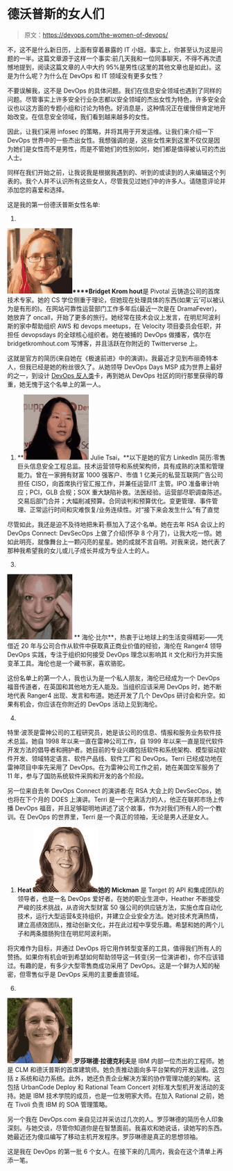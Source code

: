 # 德沃普斯的女人们

> 原文：<https://devops.com/the-women-of-devops/>

不，这不是什么新日历，上面有穿着暴露的 IT 小妞。事实上，你甚至认为这是问题的一半。这篇文章源于这样一个事实:前几天我和一位同事聊天，不得不再次遗憾地提到，阅读这篇文章的人中大约 95%是男性(这里的其他文章也是如此)。这是为什么呢？为什么在 DevOps 和 IT 领域没有更多女性？

不要误解我，这不是 DevOps 的具体问题。我们在信息安全领域也遇到了同样的问题。尽管事实上许多安全行业杂志都以安全领域的杰出女性为特色，许多安全会议也以这方面的专题小组和讨论为特色。好消息是，这种情况正在缓慢但肯定地开始改变。在信息安全领域，我们看到越来越多的女性。

因此，让我们采用 infosec 的策略，并将其用于开发运维。让我们来介绍一下 DevOps 世界中的一些杰出女性。我想强调的是，这些女性来到这里不仅仅是因为她们是女性而不是男性，而是不管她们的性别如何，她们都是值得被认可的杰出人士。

同样在我们开始之前，让我说我是根据我遇到的、听到的或读到的人来编辑这个列表的。我个人并不认识所有这些女人，尽管我见过她们中的许多人。请随意评论并添加您的喜爱和选择。

这是我的第一份德沃普斯女性名单:

1.

**[![bridget](img/19f1a39de3be4d335097d479b6a0d592.png)](https://devops.com/wp-content/uploads/2015/09/bridget.jpeg)****Bridget Krom hout**是 Pivotal 云铸造公司的首席技术专家。她的 CS 学位侧重于理论，但她现在处理具体的东西(如果‘云’可以被认为是有形的)。在网站可靠性运营部门工作多年后(最近一次是在 DramaFever)，她放弃了 oncall，开始了更多的旅行。她经常在技术会议上发言，在明尼阿波利斯的家中帮助组织 AWS 和 devops meetups，在 Velocity 项目委员会任职，并担任 devopsdays 的全球核心组织者。她在被捕的 DevOps 做播客，偶尔在 bridgetkromhout.com 写博客，并且活跃在你附近的 Twitterverse 上。

这就是官方的简历(来自她在《极速前进》中的演讲)。我最近才见到布丽奇特本人，但我已经是她的粉丝很久了。从她领导 DevOps Days MSP 成为世界上最好的之一，到设计 [DevOps 反人类](https://devops.com/2014/05/02/bridget-kromhouts-devops-humanity-goes-viral/)卡，再到她从 DevOps 社区的同行那里获得的尊重，她无愧于这个名单上的第一人。

1.  **![julie tsai](img/e7a185c15011ad6118b69e9456479e3d.png) Julie Tsai，**以下是她的官方 LinkedIn 简历:零售巨头信息安全工程总监。技术运营领导和系统架构师，具有成熟的决策和管理能力。曾在一家拥有财富 1000 强客户、市值 1 亿美元的私营互联网广告公司担任 CISO，向首席执行官汇报工作，并兼任运营/IT 主管。IPO 准备审计响应；PCI，GLB 合规；SOX 重大缺陷补救。法医经验。运营部尽职调查陈述。交易后部门合并；大幅削减预算。合同谈判和预算优化。变更管理、事件管理、正常运行时间和灾难恢复/业务连续性。对“接下来会发生什么”有了直觉

尽管如此，我还是迫不及待地把朱莉·蔡加入了这个名单。她在去年 RSA 会议上的 DevOps Connect: DevSecOps 上做了介绍(怀孕 8 个月了)，让我大吃一惊。她如此明亮，就像舞台上一颗闪亮的星星。她的成就不言自明。对我来说，她代表了那种我希望我的女儿或儿子成长并成为专业人士的人。

3.
![helen](img/4368bf02eea076bc3a78865c280eba54.png) **
海伦·比尔**，热衷于让地球上的生活变得精彩——凭借近 20 年与公司合作从软件中获取真正商业价值的经验，海伦在 Ranger4 领导 DevOps 实践，专注于组织如何接受 DevOps 理念以影响其 it 文化和行为并实施变革工具。海伦也是一个藏书家，喜欢骆驼。

这份名单上的第一个人，我也认为是一个私人朋友，海伦已经成为一个 DevOps 福音传道者，在英国和其他地方无人能及。当组织应该采用 DevOps 时，她不断地代表 Ranger4 出现、发言和布道。她还开发了几个 DevOps 研讨会和升空。如果有机会，你应该在你附近的 DevOps 活动上见到海伦。

4.

特里·波茨是雷神公司的工程研究员，她是该公司的信息、情报和服务业务软件技术总监。她自 1998 年以来一直在雷神公司工作，自 1999 年以来一直是现代软件开发方法的倡导者和拥护者。她目前的专业兴趣包括软件和系统架构、模型驱动软件开发、领域特定语言、软件产品线、软件工厂和 DevOps。Terri 已经成功地在雷神项目中率先采用了 DevOps。在为雷神公司工作之前，她在美国空军服务了 11 年，参与了国防系统软件采购和开发的各个阶段。

另一位来自去年 DevOps Connect 的演讲者:在 RSA 大会上的 DevSecOps，她也将在下个月的 DOES 上演讲。Terri 是一个充满活力的人，他正在联邦市场上传播 DevOps 福音，并且足够聪明地讲述了这个故事，作为对我们所有人的一个教训。在 DevOps 的世界里，Terri 是一个真正的领袖，无论是男人还是女人。

1.  **Heat ![HeatherMickman](img/0264ddee7dbebc7175b6796efd266bdf.png)她的 Mickman** 是 Target 的 API 和集成团队的领导者，也是一名 DevOps 爱好者。在她的职业生涯中，Heather 不断接受严峻的技术挑战，从咨询大型财富 50 强公司的供应链方法，实施仓库自动化技术，运行大型运营&支持组织，并建立企业安全方法。她对技术充满热情，建立高绩效团队，推动创新文化，并在此过程中享受乐趣。希瑟和她的两个儿子和两条腊肠狗住在明尼阿波利斯。

将灾难作为目标，并通过 DevOps 将它用作转型变革的工具，值得我们所有人的赞扬。如果你有机会听到希瑟如何帮助领导这一转变(另一位演讲者)，你不应该错过。有趣的是，有多少大型零售商成功采用了 DevOps。这是一个鲜为人知的秘密，但零售似乎是 DevOps 采用的主要垂直领域。

6.
[![Rosalind-Radcliffe1](img/a60a2b4be312fe3e17bea27ff2fb9761.png) ](https://devops.com/wp-content/uploads/2015/09/Rosalind-Radcliffe1.jpg) **罗莎琳德·拉德克利夫**是 IBM 内部一位杰出的工程师。她是 CLM 和德沃普斯的首席建筑师。她负责推动面向多平台架构的开发运维。这包括 z 系统和动力系统。此外，她还负责企业解决方案的协作管理功能的架构。这包括 UrbanCode Deploy 和 Rational Team Concert 对标准大型机开发活动的支持。她是 IBM 技术学院的成员，也是一位发明家大师。在加入 Rational 之前，她在 Tivoli 负责 IBM 的 SOA 管理策略。

另一个我在 DevOps.com 亲自见过并采访过几次的人。罗莎琳德的简历令人印象深刻。与她交谈，尽管你知道你是在智慧面前。我喜欢和她说话，读她写的东西。她最近还为傻瓜编写了移动主机开发程序。罗莎琳德是真正的思想领袖。

这是我在 DevOps 的第一批 6 个女人。在接下来的几周内，我会在这个清单上再添一笔。